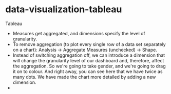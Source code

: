 # data-visualization-tableau
Tableau

<ul>
  <li>Measures get aggregated, and dimensions specify the level of granularity.</li>
  <li>To remove aggregation (to plot every single row of a data set separately on a chart): Analysis -> Aggregate Measures (unchecked) -> Shape.</li>
  <li>Instead of switching aggregation off, we can introduce a dimension that will change the granularity level of our dashboard and, therefore, affect the aggregation. So we're going to take gender, and we're going to drag it on to colour. And right away, you can see here that we have twice as many dots. We have made the chart more detailed by adding a new dimension.</li>
  <li></li>
</ul>

